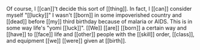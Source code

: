 Of course, I [[can]]'t decide this sort of [[thing]]. In fact, I [[can]] consider myself "[[lucky]]" I wasn't [[born]] in some impoverished country and [[dead]] before [[my]] third birthday because of malaria or AIDS. This is in some way life's "yomi [[luck]]". [[We]] [[are]] [[born]] a certain way and [[have]] to [[face]] life and [[other]] people with the [[skill]] order, [[class]], and equipment [[we]] [[were]] given at [[birth]].